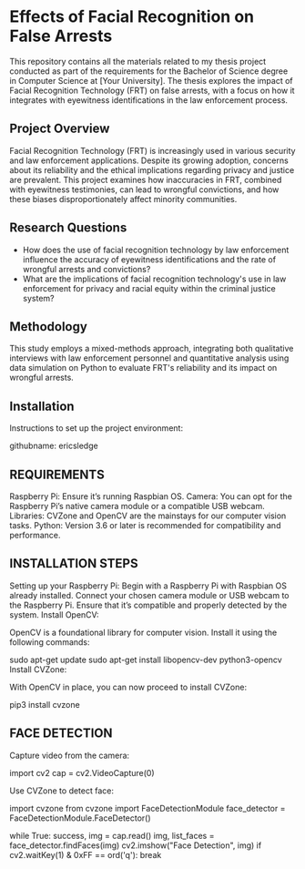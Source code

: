 # Effects of Facial Recognition on False Arrests

This repository contains all the materials related to my thesis project conducted as part of the requirements for the Bachelor of Science degree in Computer Science at [Your University]. The thesis explores the impact of Facial Recognition Technology (FRT) on false arrests, with a focus on how it integrates with eyewitness identifications in the law enforcement process.

## Project Overview

Facial Recognition Technology (FRT) is increasingly used in various security and law enforcement applications. Despite its growing adoption, concerns about its reliability and the ethical implications regarding privacy and justice are prevalent. This project examines how inaccuracies in FRT, combined with eyewitness testimonies, can lead to wrongful convictions, and how these biases disproportionately affect minority communities.

## Research Questions

- How does the use of facial recognition technology by law enforcement influence the accuracy of eyewitness identifications and the rate of wrongful arrests and convictions?
- What are the implications of facial recognition technology's use in law enforcement for privacy and racial equity within the criminal justice system?

## Methodology

This study employs a mixed-methods approach, integrating both qualitative interviews with law enforcement personnel and quantitative analysis using data simulation on Python to evaluate FRT's reliability and its impact on wrongful arrests.

## Installation

Instructions to set up the project environment:

githubname: ericsledge

## REQUIREMENTS
Raspberry Pi: Ensure it’s running Raspbian OS.
Camera: You can opt for the Raspberry Pi’s native camera module or a compatible USB webcam.
Libraries: CVZone and OpenCV are the mainstays for our computer vision tasks.
Python: Version 3.6 or later is recommended for compatibility and performance.

## INSTALLATION STEPS
Setting up your Raspberry Pi:
Begin with a Raspberry Pi with Raspbian OS already installed.
Connect your chosen camera module or USB webcam to the Raspberry Pi. Ensure that it’s compatible and properly detected by the system.
Install OpenCV:

OpenCV is a foundational library for computer vision. Install it using the following commands:

sudo apt-get update
sudo apt-get install libopencv-dev python3-opencv
Install CVZone:

With OpenCV in place, you can now proceed to install CVZone:

pip3 install cvzone

## FACE DETECTION

Capture video from the camera:

import cv2
cap = cv2.VideoCapture(0)

Use CVZone to detect face:

import cvzone
from cvzone import FaceDetectionModule
face_detector = FaceDetectionModule.FaceDetector()

while True:
    success, img = cap.read()
    img, list_faces = face_detector.findFaces(img)
    cv2.imshow("Face Detection", img)
    if cv2.waitKey(1) & 0xFF == ord('q'):
        break
